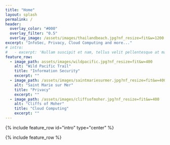 ```yaml
---
title: "Home"
layout: splash
permalink: /
header:
  overlay_color: "#000"
  overlay_filter: "0.5"
  overlay_image: /assets/images/thailandbeach.jpg?nf_resize=fit&w=1200
excerpt: "InfoSec, Privacy, Cloud Computing and more..."
# intro: 
#   - excerpt: 'Nullam suscipit et nam, tellus velit pellentesque at malesuada, enim eaque. Quis nulla, netus tempor in diam gravida tincidunt, *proin faucibus* voluptate felis id sollicitudin.'
feature_row:
  - image_path: assets/images/wildpacific.jpg?nf_resize=fit&w=400
    alt: "Wild Pacific Trail"
    title: "Information Security"
    excerpt: ""
  - image_path: /assets/images/saintmariesurmer.jpg?nf_resize=fit&w=400
    alt: "Saint Marie sur Mer"
    title: "Privacy"
    excerpt: ""
  - image_path: /assets/images/cliffsofmoher.jpg?nf_resize=fit&w=400
    alt: "Cliffs of Moher"
    title: "Cloud Computing"
    excerpt: ""
---
```


{% include feature_row id="intro" type="center" %}

{% include feature_row %}